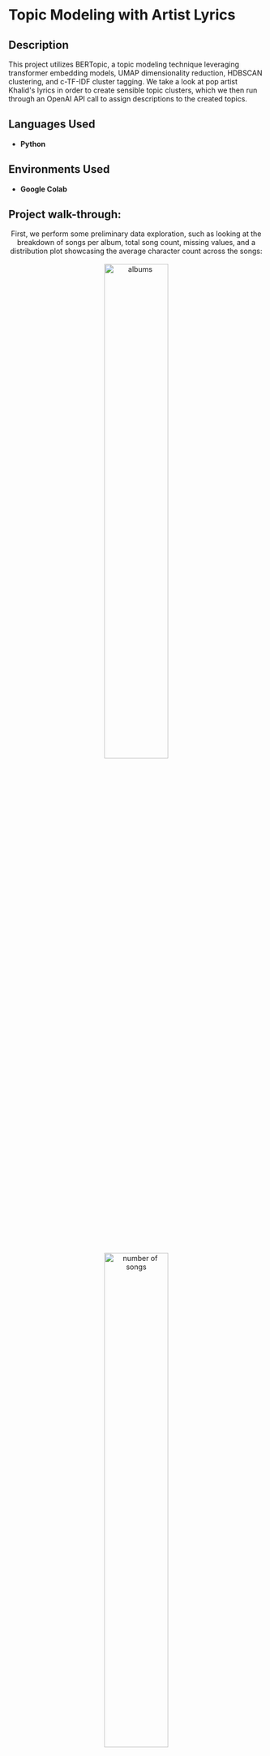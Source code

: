 <h1>Topic Modeling with Artist Lyrics</h1>

<h2>Description</h2>
This project utilizes BERTopic, a topic modeling technique leveraging transformer embedding models, UMAP dimensionality reduction, HDBSCAN clustering, and c-TF-IDF cluster tagging. We take
a look at pop artist Khalid's lyrics in order to create sensible topic clusters, which we then run through an OpenAI API call to assign descriptions to the created topics.
<br />


<h2>Languages Used</h2>

- <b>Python</b> 

<h2>Environments Used </h2>

- <b>Google Colab</b>

<h2>Project walk-through:</h2>

<p align="center">
First, we perform some preliminary data exploration, such as looking at the breakdown of songs per album, total song count, missing values, and a distribution plot showcasing the average character count across the songs: 
<br/>
<br/>
<img src="https://i.imgur.com/iWjQ8oj.png" height="50%" width="50%" alt="albums"/> <img src="https://i.imgur.com/DXQ7La6.png" height="50%" width="50%" alt="number of songs"/> <img src="https://i.imgur.com/Eudsuwz.png" height="50%" width="50%" alt="dist plot"/>
<br />
Looking at the song counts, it looks like we have some albums containing only 1 song. It's safe to say we can consider these as singles.
<br /> 
<br />
Looking into the 'NaN' values, we can determine that these songs are also either singles or remixes.
<br/>
<br/>
<img src="https://i.imgur.com/NvVFAkT.png" height="65%" width="65%" alt="albums"/>
<br />
<br />
We can remedy this by creating two functions to group all singles and remixes into a single album labeled "Singles":
<br/>
<br/>
<img src="https://i.imgur.com/hbQQXpE.png" height="45%" width="45%" alt="albums"/><img src="https://i.imgur.com/KvYhI4g.png" height="50%" width="50%" alt="albums"/>
<br />
<br />
We also explore the word frequencies across all the songs using a bar chart and WordCloud. This will give us a better idea of the overarching theme to expect from Khalid's songs:
<br/>
<br/>
<img src="https://i.imgur.com/QX19huj.png" height="50%" width="50%" alt="bar_chart"/><img src="https://i.imgur.com/x3Eg7ZU.png" height="50%" width="50%" alt="word cloud"/>
We can infer the theme from the most common lyrics to revolve around the experience of love and the associated emotions and challenges. It touches on the idea of knowing someone or something deeply, the innocence and passion of youth, the intensity of feelings, the passage of time, moments of foolishness or naivety, and the significance of night as a setting for introspection or romantic encounters. 
<br />
<br />
Now for the fun part - <b>building our model!</b>
<br />
We want to look at several parameters when constructing our model. For the purpose of removing stopwords, we'll call on a vectorizer model:
<br />
<br/>
<img src="https://i.imgur.com/s7fjLlR.png" height="50%" width="50%" alt="Disk Sanitization Steps"/>
<br />
<br />
In order for the BERTopic model to work with our list of lyrics, we need to transform them into vector embeddings. We'll essentially convert the string text into its numerical representation - in other words we're translating human "meaning" into machine "meaning". In our case, we're using the HuggingFace sentence transformer model 'all-mpnet-base-v2'  <br/>
<br/>
<img src="https://i.imgur.com/EAw2iOS.png" height="50%" width="50%" alt="Disk Sanitization Steps"/>
<br />
<br />
Our vector embedding model yields a dense multi-dimensional vector space. For the purpose of topic clustering and extraction, we want to reduce the dimensionality of our vector representations. We do this via UMAP (Uniform Manifold Approximation and Production), which transforms our vectors into 2 or 3 dimensions. UMAP excels at this task because we can control how well local or global structures are preserved via the 'n-neighbors' parameter. Increasing the parameter creates larger clusters, however since we are dealing with a smaller dataset, we opt to set the value 'n-neighbors' to 2. We also use the default distance computing metric 'cosine' since our data has been vectorized in high dimensions.
<br/>
<br/>
<img src="https://i.imgur.com/WBJbK6O.png" height="50%" width="50%" alt="Disk Sanitization Steps"/>
<br />
<br />
Now that we have our low-dimension vectors, we want to cluster them to eventually extract meaningful topics. To this end, we emply HDBSCAN - an hierarchical density-based clustering technique. The hierarchical aspect entails that the clustering will look for a logical "sequence" when considering different points together. This is something can later visualize to see how our BERTopic model determined the hierarchy. HDBSCAN being density-based means that it can cluster points together based on their density (how close they are to each other). This also means it can handle irregular shapes and outliers. Our parameters include the minimum cluster size, which we set to 2 due to the fact that any higher and we hardly get any topics generated, and any lower yields too many, possibly diluting any significant meaning per topic. All other parameters are set to default.   
<br/>
<br/>
<img src="https://i.imgur.com/sacf4ZK.png" height="50%" width="50%" alt="Disk Sanitization Steps"/>
<br/>
<br/>
For topic extraction, we work with a technique called c-TF-IDF, a modified version of TF-IDF, for BERTopic modeling. While the traditional TF-IDF technique looks at the most relevent documents given a term, c-TF-IDF looks at the most relevent terms within a document instead. We add the parameter BM-25, a class based weighting measure that works better with smaller datasets.
<br/>
<br/>
<img src="https://i.imgur.com/xioKfde.png" height="50%" width="50%" alt="Disk Sanitization Steps"/>
<br />
<br />
With all our parameters set, we can now run the model! Upon completion, we can look at the various topics generated (keep in mind that row '-1' is denoted to outliers):
<br/>
<br/>
<img src="https://i.imgur.com/BY7dJmy.png" height="65%" width="65%" alt="Disk Sanitization Steps"/>
<br/>
<br/>
We're also able to take a look at several visualizations where we can glean more information about the topics and how they might relate to each other. This series of barcharts shows the relevency score of term per topic:
<br/>
<br/>
<img src="https://i.imgur.com/lSvkOyB.png" height="70%" width="70%" alt="Disk Sanitization Steps"/>
<br/>
<br/>
We can take a look at a heatmap highlighting the similarity between the different topics:
<br/>
<br/>
<img src="https://i.imgur.com/eQBUOf1.png" height="75%" width="75%" alt="Disk Sanitization Steps"/>
<br/>
It's interesting to note here that most topics, excluding 4 and 7, have a high similarity score with each other. When we call on OpenAI API to generate descriptions for the topics, we can expect to see this similarity to present itself in analogous descriptions.
<br/>
<br/>
However before we do that, it's worthwhile to see how our BERTopic model determined hierarchy when producing topics:
<br/>
<br/>
<img src="https://i.imgur.com/pcXuEDf.png" height="70%" width="70%" alt="Disk Sanitization Steps"/>
<br/>
Reading it from right to left, we can see the storyline of how our model took certain terms and divided them into different branches, eventually leading to the creation of different topics. By taking a look at the first two nodes, we can see the most dominant terms:
<br/>
<br/>
<img src="https://i.imgur.com/iLtGu1k.png" height="50%" width="50%" alt="Disk Sanitization Steps"/>
<br/>
Node 1
<br/>
<br/>
<img src="https://i.imgur.com/EZVasuK.png" height="50%" width="50%" alt="Disk Sanitization Steps"/>
<br/>
Node 2
<br/>
<br/>
<br/>
<br/>
We have all these terms grouped into topics, but how can we interpret them? Is there some theme we can glean from each topic? By calling on OpenAI API via a representation model, we can create an apt topic description for each of our generated topics. Representation models are alternative methods for fine-tuning topic representations. Rather than the default list of words we get via BERTopic's Bag-of-Words representation, we can call on different models to potentially produce different results for comparison. While most other models also give us a list of words, the OpenAI representation uses one of its LLM models (gpt-3-turbo in our case) to create an appropriate description for all the topics:
<br/>
<br/>
<img src="https://i.imgur.com/qxrxCqu.png" height="30%" width="30%" alt="Disk Sanitization Steps"/>
<br/>
<br/>
To finalize this project, I was curious to see a more detailed description a given topic, so I ran an OpenAI API call on a selected topic to see what ChatGPT could come up with, and compare it with the representation model:
<br/>
<br/>
<img src="https://i.imgur.com/KkbUQQJ.png" height="80%" width="80%" alt="Disk Sanitization Steps"/>
</p>
<!--
 ```diff
- text in red
+ text in green
! text in orange
# text in gray
@@ text in purple (and bold)@@
```
--!>
